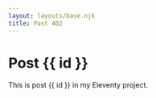 ```yaml
---
layout: layouts/base.njk
title: Post 402
---
```


# Post {{ id }}

This is post {{ id }} in my Eleventy project.
